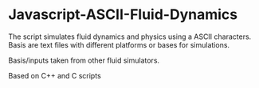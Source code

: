 # Javascript-ASCII-Fluid-Dynamics

The script simulates fluid dynamics and physics using a ASCII characters. Basis are text files with different platforms or bases for simulations. 

Basis/inputs taken from other fluid simulators.

Based on C++ and C scripts
